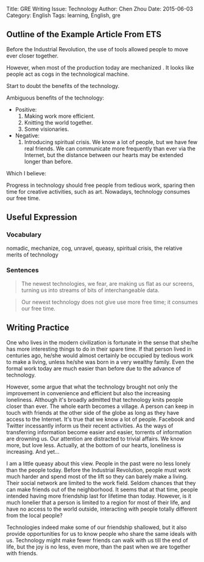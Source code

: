 Title: GRE Writing Issue: Technology
Author: Chen Zhou
Date: 2015-06-03
Category: English
Tags: learning, English, gre

## Outline of the Example Article From ETS

Before the Industrial Revolution, the use of tools allowed people to move ever
closer together.

However, when most of the production today are mechanized . It looks like people
act as cogs in the technological machine.

Start to doubt the benefits of the technology.

Ambiguous benefits of the technology:

* Positive:
    1. Making work more efficient.
    2. Knitting the world together.
    3. Some visionaries.
* Negative:
    1. Introducing spiritual crisis. We know a lot of people, but we have few
    real friends. We can communicate more frequently than ever via the Internet,
    but the distance between our hearts may be extended longer than before.

Which I believe:

Progress in technology should free people from tedious work, sparing then time
for creative activities, such as art. Nowadays, technology consumes our free time.

## Useful Expression

### Vocabulary
nomadic, mechanize, cog, unravel, queasy, spiritual crisis, the relative merits
of technology

### Sentences
>The newest technologies, we fear, are making us flat as our screens, turning us
into streams of bits of interchangeable data.

>Our newest technology does not give use more free time; it consumes our free time.

## Writing Practice

One who lives in the modern civilization is fortunate in the sense that she/he
has more interesting things to do in their spare time. If that person lived in
centuries ago, he/she would almost certainly be occupied by tedious work to make
a living, unless he/she was born in a very wealthy family. Even the formal work
today are much easier than before due to the advance of technology.

However, some argue that what the technology brought not only the improvement
in convenience and efficient but also the increasing loneliness. Although it's
broadly admitted that technology knits people closer than ever. The whole earth
becomes a village. A person can keep in touch with friends at the other side of
the globe as long as they have access to the Internet. It's true that we know
a lot of people. Facebook and Twitter incessantly inform us their recent activities.
As the ways of transferring information become easier and easier, torrents of
information are drowning us. Our attention are distracted to trivial affairs.
We know more, but love less. Actually, at the bottom of our hearts, loneliness
is increasing. And yet...

I am a little queasy about this view. People in the past were no less lonely than
the people today. Before the Industrial Revolution, people must work much harder
and spend most of the lift so they can barely make a living. Their social
network are limited to the work field. Seldom chances that they can make friends
out of the neighborhood. It seems that at that time, people intended having more
friendship last for lifetime than today. However, is it much lonelier that
a person is limited to a region for most of their life, and have no access to
the world outside, interacting with people totally different from the local
people?

Technologies indeed make some of our friendship shallowed, but it also provide
opportunities for us to know people who share the same ideals with us. Technology
might make fewer friends can walk with us till the end of life, but the joy is
no less, even more, than the past when we are together with friends. 
